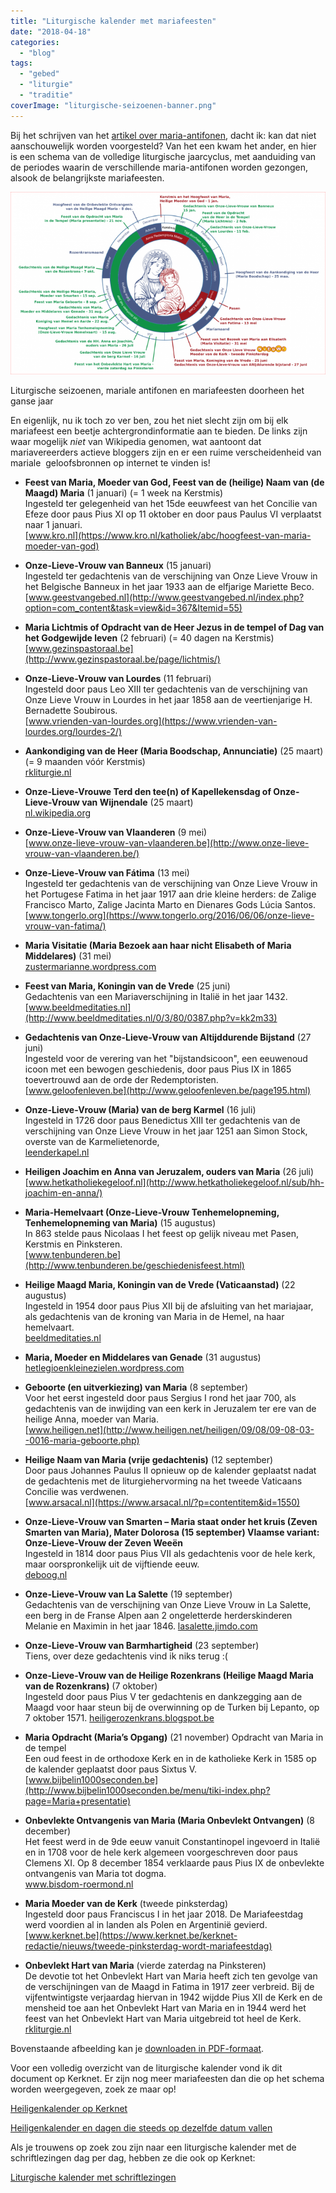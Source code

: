 ```yaml
---
title: "Liturgische kalender met mariafeesten"
date: "2018-04-18"
categories: 
  - "blog"
tags: 
  - "gebed"
  - "liturgie"
  - "traditie"
coverImage: "liturgische-seizoenen-banner.png"
---
```


Bij het schrijven van het [artikel over maria-antifonen](/blog/heb-je-deze-week-al-mariaal-geantifoond/), dacht ik: kan dat niet aanschouwelijk worden voorgesteld? Van het een kwam het ander, en hier is een schema van de volledige liturgische jaarcyclus, met aanduiding van de periodes waarin de verschillende maria-antifonen worden gezongen, alsook de belangrijkste mariafeesten.

![](images/liturgische-seizoenen-1-700x406.png)

Liturgische seizoenen, mariale antifonen en mariafeesten doorheen het ganse jaar

En eigenlijk, nu ik toch zo ver ben, zou het niet slecht zijn om bij elk mariafeest een beetje achtergrondinformatie aan te bieden. De links zijn waar mogelijk _niet_ van Wikipedia genomen, wat aantoont dat mariavereerders actieve bloggers zijn en er een ruime verscheidenheid van mariale  geloofsbronnen op internet te vinden is!

- **Feest van Maria, Moeder van God, Feest van de (heilige) Naam van (de Maagd) Maria** (1 januari) (= 1 week na Kerstmis)  
    Ingesteld ter gelegenheid van het 15de eeuwfeest van het Concilie van Efeze door paus Pius XI op 11 oktober en door paus Paulus VI verplaatst naar 1 januari.  
    [www.kro.nl](https://www.kro.nl/katholiek/abc/hoogfeest-van-maria-moeder-van-god)  

- **Onze-Lieve-Vrouw van Banneux** (15 januari)  
    Ingesteld ter gedachtenis van de verschijning van Onze Lieve Vrouw in het Belgische Banneux in het jaar 1933 aan de elfjarige Mariette Beco.  
    [www.geestvangebed.nl](http://www.geestvangebed.nl/index.php?option=com_content&task=view&id=367&Itemid=55)

- **Maria Lichtmis of Opdracht van de Heer Jezus in de tempel of Dag van het Godgewijde leven** (2 februari) (= 40 dagen na Kerstmis)  
    [www.gezinspastoraal.be](http://www.gezinspastoraal.be/page/lichtmis/)

- **Onze-Lieve-Vrouw van Lourdes** (11 februari)  
    Ingesteld door paus Leo XIII ter gedachtenis van de verschijning van Onze Lieve Vrouw in Lourdes in het jaar 1858 aan de veertienjarige H. Bernadette Soubirous.  
    [www.vrienden-van-lourdes.org](https://www.vrienden-van-lourdes.org/lourdes-2/)

- **Aankondiging van de Heer (Maria Boodschap, Annunciatie)** (25 maart) (= 9 maanden vóór Kerstmis)  
    [rkliturgie.nl](https://rkliturgie.nl/kerkelijk-jaar-jaar-c/aankondiging-van-de-heer-maria-boodschap)

- **Onze-Lieve-Vrouwe Terd den tee(n) of Kapellekensdag of Onze-Lieve-Vrouw van Wijnendale** (25 maart)  
    [nl.wikipedia.org](https://nl.wikipedia.org/wiki/Onze-Lieve-Vrouwekapel_van_Wijnendale)

- **Onze-Lieve-Vrouw van Vlaanderen** (9 mei)  
    [www.onze-lieve-vrouw-van-vlaanderen.be](http://www.onze-lieve-vrouw-van-vlaanderen.be/)

- **Onze-Lieve-Vrouw van Fátima** (13 mei)  
    Ingesteld ter gedachtenis van de verschijning van Onze Lieve Vrouw in het Portugese Fatima in het jaar 1917 aan drie kleine herders: de Zalige Francisco Marto, Zalige Jacinta Marto en Dienares Gods Lúcia Santos.  
    [www.tongerlo.org](https://www.tongerlo.org/2016/06/06/onze-lieve-vrouw-van-fatima/)

- **Maria Visitatie (Maria Bezoek aan haar nicht Elisabeth of Maria Middelares)** (31 mei)  
    [zustermarianne.wordpress.com](https://zustermarianne.wordpress.com/tag/maria-visitatie/)

- **Feest van Maria, Koningin van de Vrede** (25 juni)  
    Gedachtenis van een Mariaverschijning in Italië in het jaar 1432. 
    [www.beeldmeditaties.nl](http://www.beeldmeditaties.nl/0/3/80/0387.php?v=kk2m33)

- **Gedachtenis van Onze-Lieve-Vrouw van Altijddurende Bijstand** (27 juni)  
    Ingesteld voor de verering van het "bijstandsicoon", een eeuwenoud icoon met een bewogen geschiedenis, door paus Pius IX in 1865 toevertrouwd aan de orde der Redemptoristen.  
    [www.geloofenleven.be](http://www.geloofenleven.be/page195.html)

- **Onze-Lieve-Vrouw (Maria) van de berg Karmel** (16 juli)  
    Ingesteld in 1726 door paus Benedictus XIII ter gedachtenis van de verschijning van Onze Lieve Vrouw in het jaar 1251 aan Simon Stock, overste van de Karmelietenorde,  
    [leenderkapel.nl](http://leenderkapel.nl/page.php?pageID=120)

- **Heiligen Joachim en Anna van Jeruzalem, ouders van Maria** (26 juli)  
    [www.hetkatholiekegeloof.nl](http://www.hetkatholiekegeloof.nl/sub/hh-joachim-en-anna/)

- **Maria-Hemelvaart (Onze-Lieve-Vrouw Tenhemelopneming, Tenhemelopneming van Maria)** (15 augustus)  
    In 863 stelde paus Nicolaas I het feest op gelijk niveau met Pasen, Kerstmis en Pinksteren.  
    [www.tenbunderen.be](http://www.tenbunderen.be/geschiedenisfeest.html)

- **Heilige Maagd Maria, Koningin van de Vrede (Vaticaanstad)** (22 augustus)  
    Ingesteld in 1954 door paus Pius XII bij de afsluiting van het mariajaar, als gedachtenis van de kroning van Maria in de Hemel, na haar hemelvaart.  
    [beeldmeditaties.nl](http://beeldmeditaties.nl/0/3/80/0387.php)

- **Maria, Moeder en Middelares van Genade** (31 augustus)  
    [hetlegioenkleinezielen.wordpress.com](https://hetlegioenkleinezielen.wordpress.com/2016/06/22/maria-middelares-en-mede-verlosseres/)

- **Geboorte (en uitverkiezing) van Maria** (8 september)  
    Voor het eerst ingesteld door paus Sergius I rond het jaar 700, als gedachtenis van de inwijding van een kerk in Jeruzalem ter ere van de heilige Anna, moeder van Maria.  
    [www.heiligen.net](http://www.heiligen.net/heiligen/09/08/09-08-03--0016-maria-geboorte.php)

- **Heilige Naam van Maria (vrije gedachtenis)** (12 september)  
    Door paus Johannes Paulus II opnieuw op de kalender geplaatst nadat de gedachtenis met de liturgiehervorming na het tweede Vaticaans Concilie was verdwenen.  
    [www.arsacal.nl](https://www.arsacal.nl/?p=contentitem&id=1550)

- **Onze-Lieve-Vrouw van Smarten – Maria staat onder het kruis (Zeven Smarten van Maria), Mater Dolorosa (15 september) Vlaamse variant: Onze-Lieve-Vrouw der Zeven Weeën**  
    Ingesteld in 1814 door paus Pius VII als gedachtenis voor de hele kerk, maar oorspronkelijk uit de vijftiende eeuw.  
    [deboog.nl](https://www.deboog.nl/Onze-Lieve-Vrouw-van-smarten.html)

- **Onze-Lieve-Vrouw van La Salette** (19 september)  
    Gedachtenis van de verschijning van Onze Lieve Vrouw in La Salette, een berg in de Franse Alpen aan 2 ongeletterde herderskinderen Melanie en Maximin in het jaar 1846. 
    [lasalette.jimdo.com](https://lasalette.jimdo.com/)

- **Onze-Lieve-Vrouw van Barmhartigheid** (23 september)  
    Tiens, over deze gedachtenis vind ik niks terug :(

- **Onze-Lieve-Vrouw van de Heilige Rozenkrans (Heilige Maagd Maria van de Rozenkrans)** (7 oktober)  
    Ingesteld door paus Pius V ter gedachtenis en dankzegging aan de Maagd voor haar steun bij de overwinning op de Turken bij Lepanto, op 7 oktober 1571. 
    [heiligerozenkrans.blogspot.be](http://heiligerozenkrans.blogspot.be/2016/10/de-rozenkrans-en-de-zeeslag-van-lepanto.html)

- **Maria Opdracht (Maria’s Opgang)** (21 november) Opdracht van Maria in de tempel  
    Een oud feest in de orthodoxe Kerk en in de katholieke Kerk in 1585 op de kalender geplaatst door paus Sixtus V.  
    [www.bijbelin1000seconden.be](http://www.bijbelin1000seconden.be/menu/tiki-index.php?page=Maria+presentatie)

- **Onbevlekte Ontvangenis van Maria (Maria Onbevlekt Ontvangen)** (8 december)  
    Het feest werd in de 9de eeuw vanuit Constantinopel ingevoerd in Italië en in 1708 voor de hele kerk algemeen voorgeschreven door paus Clemens XI. Op 8 december 1854 verklaarde paus Pius IX de onbevlekte ontvangenis van Maria tot dogma.  
    www.bisdom-roermond.nl

- **Maria Moeder van de Kerk** (tweede pinksterdag)  
    Ingesteld door paus Franciscus I in het jaar 2018. De Mariafeestdag werd voordien al in landen als Polen en Argentinië gevierd.  
    [www.kerknet.be](https://www.kerknet.be/kerknet-redactie/nieuws/tweede-pinksterdag-wordt-mariafeestdag)

- **Onbevlekt Hart van Maria** (vierde zaterdag na Pinksteren)  
    De devotie tot het Onbevlekt Hart van Maria heeft zich ten gevolge van de verschijningen van de Maagd in Fatima in 1917 zeer verbreid. Bij de vijfentwintigste verjaardag hiervan in 1942 wijdde Pius XII de Kerk en de mensheid toe aan het Onbevlekt Hart van Maria en in 1944 werd het feest van het Onbevlekt Hart van Maria uitgebreid tot heel de Kerk.  
    [rkliturgie.nl](https://rkliturgie.nl/kerkelijk-jaar-jaar-c/gedachtenis-van-het-onbevlekt-hart-van-maria)

Bovenstaande afbeelding kan je [downloaden in PDF-formaat](/wp-content/uploads/2019/11/liturgische-seizoenen.pdf).

Voor een volledig overzicht van de liturgische kalender vond ik dit document op Kerknet. Er zijn nog meer mariafeesten dan die op het schema worden weergegeven, zoek ze maar op!

[Heiligenkalender op Kerknet](https://www.kerknet.be/sites/default/files/Heiligenkalender%20%26%20dagen%20en%20periodes%20die%20steeds%20op%20dezelfde%20datums%20vallen.pdf)

[Heiligenkalender en dagen die steeds op dezelfde datum vallen](https://docs.google.com/document/d/1NBxLfSoyyLiF7szXxk5pn0ebGNLu_fBkYOqHqqT0cm8/edit)

Als je trouwens op zoek zou zijn naar een liturgische kalender met de schriftlezingen dag per dag, hebben ze die ook op Kerknet:

[Liturgische kalender met schriftlezingen](https://www.kerknet.be/iclz/artikel/liturgische-kalender?utm_source=dlvr.it&utm_medium=twitter)
